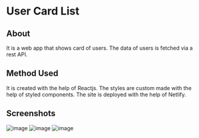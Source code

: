 # User Card List

## About
It is a web app that shows card of users. The data of users is fetched via a rest API.

## Method Used
It is created with the help of Reactjs. The styles are custom made with the help of styled components. The site is deployed with the help of Netlify. 

## Screenshots

![image](https://user-images.githubusercontent.com/71866850/185098975-0f852b6a-a0a7-40c3-be13-9d049ae857e8.png)
![image](https://user-images.githubusercontent.com/71866850/185099260-f25419f6-0c68-4edd-8524-e92b349e6446.png)
![image](https://user-images.githubusercontent.com/71866850/185099320-3cf9e3ad-224a-4f22-96cf-cf1f02bf27d1.png)
